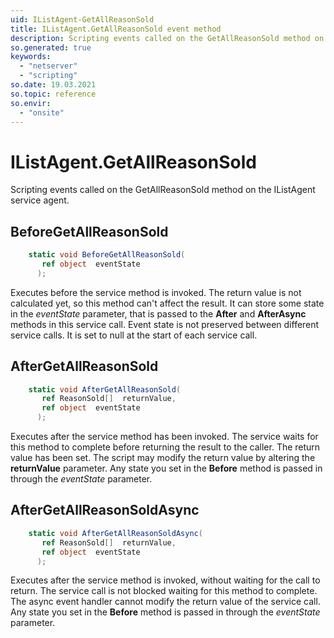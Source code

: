 ```yaml
---
uid: IListAgent-GetAllReasonSold
title: IListAgent.GetAllReasonSold event method
description: Scripting events called on the GetAllReasonSold method on the IListAgent service agent.
so.generated: true
keywords:
  - "netserver"
  - "scripting"
so.date: 19.03.2021
so.topic: reference
so.envir:
  - "onsite"
---
```

# IListAgent.GetAllReasonSold

Scripting events called on the <see cref='M:SuperOffice.CRM.Services.IListAgent.GetAllReasonSold'>GetAllReasonSold</see> method on the <see cref='IListAgent'>IListAgent</see>  service agent.

## BeforeGetAllReasonSold
```cs
    static void BeforeGetAllReasonSold(
       ref object  eventState
      );
```
Executes before the service method is invoked.
The return value is not calculated yet, so this method can't affect the result.
It can store some state in the *eventState* parameter, that is passed to the **After** and **AfterAsync** methods in this service call.
Event state is not preserved between different service calls. It is set to null at the start of each service call.
## AfterGetAllReasonSold
```cs
    static void AfterGetAllReasonSold(
       ref ReasonSold[]  returnValue,
       ref object  eventState
      );
```
Executes after the service method has been invoked. The service waits for this method to complete before returning the result to the caller.
The return value has been set. The script may modify the return value by altering the **returnValue** parameter.
Any state you set in the **Before** method is passed in through the *eventState* parameter.
## AfterGetAllReasonSoldAsync
```cs
    static void AfterGetAllReasonSoldAsync(
       ref ReasonSold[]  returnValue,
       ref object  eventState
      );
```
Executes after the service method is invoked, without waiting for the call to return.
The service call is not blocked waiting for this method to complete.
The async event handler cannot modify the return value of the service call.
Any state you set in the **Before** method is passed in through the *eventState* parameter.

